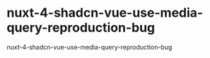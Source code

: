 # nuxt-4-shadcn-vue-use-media-query-reproduction-bug
nuxt-4-shadcn-vue-use-media-query-reproduction-bug
